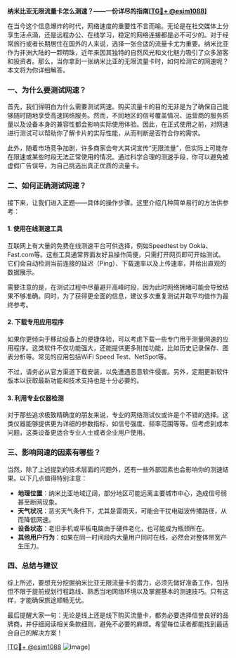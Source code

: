 **纳米比亚无限流量卡怎么测速？——一份详尽的指南[[TG💪+ @esim1088](https://t.me/s/esim1088)]**

在当今这个信息爆炸的时代，网络速度的重要性不言而喻。无论是在社交媒体上分享生活点滴，还是远程办公、在线学习，稳定的网络连接都是必不可少的。对于经常旅行或者长期居住在国外的人来说，选择一张合适的流量卡尤为重要。纳米比亚作为非洲大陆的一颗明珠，近年来因其独特的自然风光和文化魅力吸引了众多游客和投资者。那么，当你拿到一张纳米比亚的无限流量卡时，如何检测它的网速呢？本文将为你详细解答。

### 一、为什么要测试网速？

首先，我们得明白为什么需要测试网速。购买流量卡的目的无非是为了确保自己能够随时随地享受高速网络服务。然而，不同地区的信号覆盖情况、运营商的服务质量以及设备本身的兼容性都会影响实际使用体验。因此，在正式使用之前，对网速进行测试可以帮助你了解卡片的实际性能，从而判断是否符合你的需求。

此外，随着市场竞争加剧，许多商家会夸大其词宣传“无限流量”，但实际上可能存在限速或某些时段无法正常使用的情况。通过科学合理的测速手段，你可以避免被虚假广告误导，为自己挑选出真正优质的流量卡。

### 二、如何正确测试网速？

接下来，让我们进入正题——具体的操作步骤。这里介绍几种简单易行的方法供参考：

#### 1. 使用在线测速工具

互联网上有大量的免费在线测速平台可供选择，例如Speedtest by Ookla、Fast.com等。这些工具通常界面友好且操作简便，只需打开网页即可开始测试。它们会自动检测当前连接的延迟（Ping）、下载速率以及上传速率，并给出直观的数据展示。

需要注意的是，在测试过程中尽量避开高峰时段，因为此时网络拥堵可能会导致结果不够准确。同时，为了获得更全面的信息，建议多次重复测试并取平均值作为最终参考。

#### 2. 下载专用应用程序

如果你更倾向于移动设备上的便捷体验，可以考虑下载一些专门用于测量网速的应用程序。这类软件不仅功能强大，还能提供更多附加功能，比如历史记录保存、图表分析等。常见的应用包括WiFi Speed Test、NetSpot等。

不过，请务必从官方渠道下载安装，以免遭遇恶意软件侵害。另外，定期更新软件版本以获取最新功能和技术支持也是十分必要的。

#### 3. 利用专业仪器检测

对于那些追求极致精确度的朋友来说，专业的网络测试仪或许是个不错的选择。这类仪器能够提供更为详细的参数指标，如信号强度、频率范围等等。但考虑到成本问题，这类设备更适合专业人士或者企业用户使用。

### 三、影响网速的因素有哪些？

当然，除了上述提到的技术层面的问题外，还有一些外部因素也会影响你的测速结果。以下几点值得特别注意：

- **地理位置**：纳米比亚地域辽阔，部分地区可能远离主要城市中心，造成信号弱甚至断网现象。
- **天气状况**：恶劣天气条件下，尤其是雷雨天，可能会干扰电磁波传播路径，从而降低网速。
- **设备状态**：老旧手机或平板电脑由于硬件老化，也可能成为瓶颈所在。
- **其他用户行为**：如果在同一时间段内大量用户同时在线，必然会对整体带宽产生压力。

### 四、总结与建议

综上所述，要想充分挖掘纳米比亚无限流量卡的潜力，必须先做好准备工作，包括但不限于提前规划行程路线、熟悉当地网络环境以及掌握基本的测速技巧。只有这样，才能确保旅途顺畅无忧。

最后提醒大家一句：无论是线上还是线下购买流量卡，都务必要选择信誉良好的品牌商，并仔细阅读相关条款细则，避免不必要的麻烦。希望每位读者都能找到最适合自己的解决方案！

[[TG💪+ @esim1088](https://t.me/s/esim1088) ![Image](https://i.postimg.cc/4NQfJmqS/Snipaste-2025-05-13-00-14-12.png)]